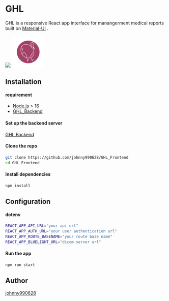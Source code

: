
# GHL 
GHL is a responsive React app interface for manangerment medical reports built on [Material-UI](https://mui.com/zh/) .

![](https://github.com/johnny990628/GHL_Frontend/blob/master/public/ghl.gif)
<img src="./public/logo.png" width="20%" />

## Installation

#### requirement
- [Node.js](https://nodejs.org/zh-tw/download/) > 16
- [GHL_Backend](https://github.com/johnny990628/GHL_backend)

#### Set up the backend server

[GHL Backend](https://github.com/johnny990628/GHL_backend)

#### Clone the repo
```bash
git clone https://github.com/johnny990628/GHL_Frontend
cd GHL_Frontend
```

#### Install dependencies
```bash
npm install
```

## Configuration

#### dotenv

```bash
REACT_APP_API_URL="your api url"
REACT_APP_AUTH_URL="your user authentication url"
REACT_APP_ROUTE_BASENAME="your route base name"
REACT_APP_BLUELIGHT_URL="dicom server url"
```

#### Run the app
```bash
npm run start
```

## Author
[johnny990628](https://github.com/johnny990628)
